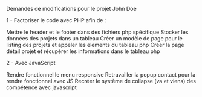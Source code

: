 Demandes de modifications pour le projet John Doe

1 - Factoriser le code avec PHP afin de  :
    
Mettre le header et le footer dans des fichiers php spécifique
Stocker les données des projets dans un tableau
Créer un modèle de page pour le listing des projets et appeler les elements du tableau php
Créer la page détail projet et récupérer les informations dans le tableau php

2 - Avec JavaScript 
    
Rendre fonctionnel le menu responsive
Retravailler la popup contact pour la rendre fonctionnel avec JS
Recréer le système de collapse (va et viens) des compétence avec javascript
